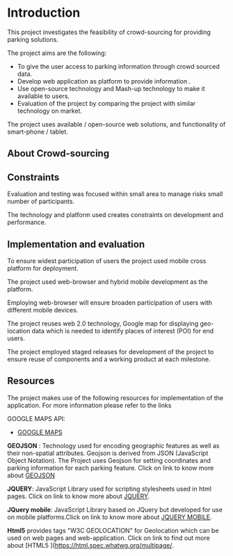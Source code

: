 # Introduction



This project investigates the feasibility of crowd-sourcing for providing parking solutions.

The project aims are the following:

* To give the user access to parking information through crowd sourced data.
* Develop web application as platform to provide information .
* Use open-source technology and Mash-up technology to make it available to users.
* Evaluation of the project by comparing the project with similar technology on market.


The project uses available / open-source web solutions, and functionality of smart-phone / tablet.  



## About Crowd-sourcing





## Constraints 

Evaluation and testing was focused within small area to manage risks  small number of participants.

The technology and platform used creates constraints on development and performance.  






## Implementation and evaluation
To ensure widest participation of users the project used mobile cross platform for deployment.

The project used web-browser and hybrid mobile development as the platform. 

Employing web-browser will ensure broaden participation of users with different mobile devices. 

The project reuses web 2.0 technology, Google map for displaying geo-location data which is needed to identify places of interest (POI) for end users. 

The project employed staged releases for development of the project to ensure reuse of components and a working product at each milestone.  




## Resources

The project makes use of the following resources for implementation of the application. For more information please refer to the links 

GOOGLE MAPS API:
  
* [GOOGLE MAPS](https://developers.google.com/maps/) 

**GEOJSON** : Technology used for encoding geographic features as well as their non-spatial attributes. Geojson is derived from JSON (JavaScript Object Notation). The Project uses Geojson for setting coordinates and parking information for each parking feature. Click on link to know more about [GEOJSON](http://geojson.org/)

**JQUERY**: JavaScript Library used for scripting stylesheets used in html pages. Click on link to know more about [JQUERY](http://jquery.com/).

**JQuery mobile**: JavaScript Library based on JQuery but developed for use on mobile platforms.Click on link to know more about  [JQUERY MOBILE](https://jquerymobile.com/).

**Html5** provides tags "W3C GEOLOCATION" for Geolocation which can be used on web pages and web-application. Click on link to find out more about [HTML5 ](https://html.spec.whatwg.org/multipage/.




